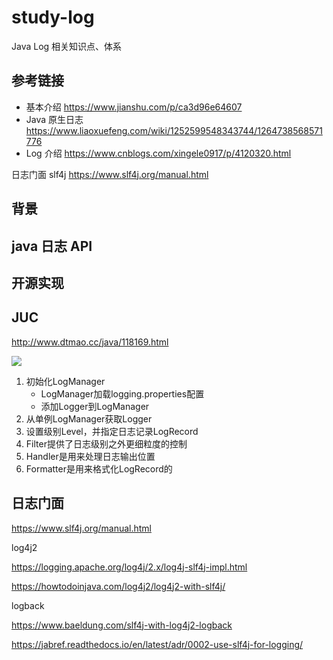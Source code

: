 # study-log #
Java Log 相关知识点、体系




## 参考链接 ##

- 基本介绍 https://www.jianshu.com/p/ca3d96e64607 
- Java 原生日志 https://www.liaoxuefeng.com/wiki/1252599548343744/1264738568571776
- Log 介绍 https://www.cnblogs.com/xingele0917/p/4120320.html

日志门面 slf4j  https://www.slf4j.org/manual.html


## 背景



## java 日志 API

## 开源实现



## JUC

http://www.dtmao.cc/java/118169.html

![](https://img-blog.csdnimg.cn/abe2e4a9d3c846a595bd48147031eaa7.png)



1. 初始化LogManager
   - LogManager加载logging.properties配置
   - 添加Logger到LogManager
2. 从单例LogManager获取Logger
3. 设置级别Level，并指定日志记录LogRecord
4. Filter提供了日志级别之外更细粒度的控制
5. Handler是用来处理日志输出位置
6. Formatter是用来格式化LogRecord的



## 日志门面 

https://www.slf4j.org/manual.html



log4j2 

https://logging.apache.org/log4j/2.x/log4j-slf4j-impl.html

https://howtodoinjava.com/log4j2/log4j2-with-slf4j/


logback 

https://www.baeldung.com/slf4j-with-log4j2-logback

https://jabref.readthedocs.io/en/latest/adr/0002-use-slf4j-for-logging/